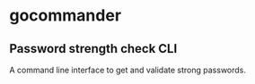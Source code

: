 # gocommander

## Password strength check CLI
A command line interface to get and validate strong passwords. 